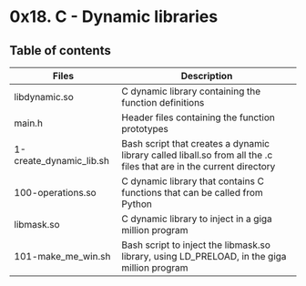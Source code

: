 # 0x18. C - Dynamic libraries
## Table of contents

|     Files	             |     Description                                    |
| -------------------------- | ---------------------------------------------------|     
| libdynamic.so	             | C dynamic library containing the function definitions|
| main.h	             | Header files containing the function prototypes|
| 1-create_dynamic_lib.sh    |	Bash script that creates a dynamic library called liball.so from all the .c files that are in the current directory|
| 100-operations.so	     | C dynamic library that contains C functions that can be called from Python|
| libmask.so	             | C dynamic library to inject in a giga million program|
| 101-make_me_win.sh	     | Bash script to inject the libmask.so library, using LD_PRELOAD, in the giga million program|
